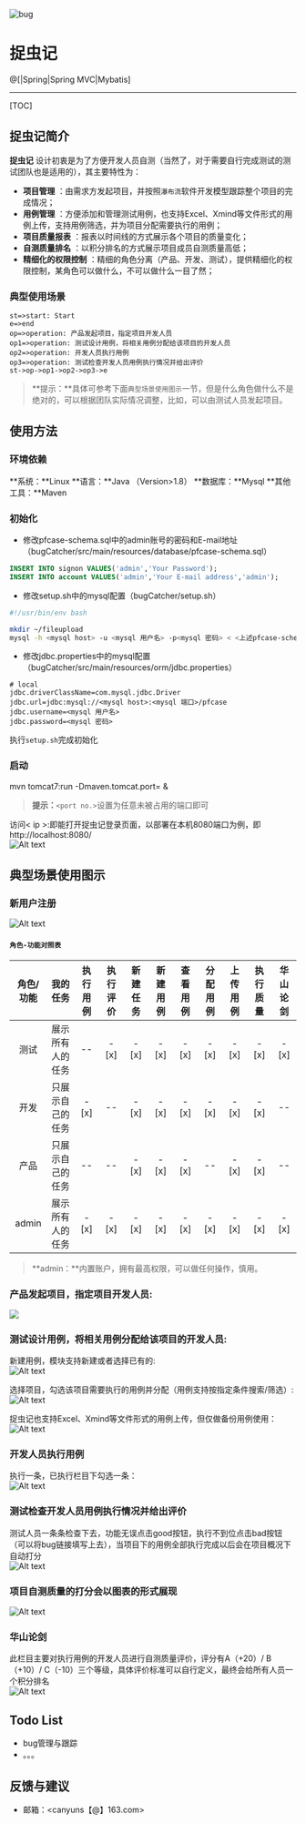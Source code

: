 ![bug](README/capture_bug.png)

# 捉虫记

@[|Spring|Spring MVC|Mybatis]

-------------------

[TOC]

## 捉虫记简介

**捉虫记** 设计初衷是为了方便开发人员自测（当然了，对于需要自行完成测试的测试团队也是适用的），其主要特性为：

- **项目管理** ：由需求方发起项目，并按照`瀑布流`软件开发模型跟踪整个项目的完成情况；
- **用例管理** ：方便添加和管理测试用例，也支持Excel、Xmind等文件形式的用例上传，支持用例筛选，并为项目分配需要执行的用例；
- **项目质量报表** ：报表以时间线的方式展示各个项目的质量变化；
- **自测质量排名** ：以积分排名的方式展示项目成员自测质量高低；
- **精细化的权限控制** ：精细的角色分离（产品、开发、测试），提供精细化的权限控制，某角色可以做什么，不可以做什么一目了然；

### 典型使用场景
```flow
st=>start: Start
e=>end
op=>operation: 产品发起项目，指定项目开发人员
op1=>operation: 测试设计用例，将相关用例分配给该项目的开发人员
op2=>operation: 开发人员执行用例
op3=>operation: 测试检查开发人员用例执行情况并给出评价
st->op->op1->op2->op3->e
```
> **提示：**具体可参考下面`典型场景使用图示`一节，但是什么角色做什么不是绝对的，可以根据团队实际情况调整，比如，可以由测试人员发起项目。

## 使用方法

### 环境依赖
**系统：**Linux
**语言：**Java （Version>1.8）
**数据库：**Mysql
**其他工具：**Maven

### 初始化
- 修改pfcase-schema.sql中的admin账号的密码和E-mail地址（bugCatcher/src/main/resources/database/pfcase-schema.sql）  
``` sql
INSERT INTO signon VALUES('admin','Your Password');
INSERT INTO account VALUES('admin','Your E-mail address','admin');
```
- 修改setup.sh中的mysql配置（bugCatcher/setup.sh）  
``` bash
#!/usr/bin/env bash

mkdir ~/fileupload
mysql -h <mysql host> -u <mysql 用户名> -p<mysql 密码> < <上述pfcase-schema.sql文件的绝对路径>
```

- 修改jdbc.properties中的mysql配置（bugCatcher/src/main/resources/orm/jdbc.properties）
```
# local
jdbc.driverClassName=com.mysql.jdbc.Driver
jdbc.url=jdbc:mysql://<mysql host>:<mysql 端口>/pfcase
jdbc.username=<mysql 用户名>
jdbc.password=<mysql 密码>
```

执行`setup.sh`完成初始化

### 启动
mvn tomcat7:run -Dmaven.tomcat.port=<port no.> &
>**提示：**`<port no.>`设置为任意未被占用的端口即可

访问< ip >:<port no.>即能打开捉虫记登录页面，以部署在本机8080端口为例，即 http://localhost:8080/  
![Alt text](README/signin.jpeg)

## 典型场景使用图示
### 新用户注册
![Alt text](README/new.jpeg)

#### `角色-功能对照表`
| 角色/功能 | 我的任务 | 执行用例 | 执行评价 | 新建任务 |  新建用例 | 查看用例 | 分配用例 | 上传用例 | 执行质量 | 华山论剑
| :-: | :-: | :-: | :-: | :-: | :-: | :-: | :-: | :-: | :-: | :-: |
| 测试 | 展示所有人的任务 |  --  | - [x]   | - [x]   | - [x]   |  - [x]  | - [x]  | - [x]   |  - [x]  |    - [x]  |
| 开发 | 只展示自己的任务 |- [x] |   --    |   - [x] | - [x]   |   - [x] |  - [x] |  - [x]  |   - [x] |   --     |
| 产品 | 只展示自己的任务 |  --  |  --     |  - [x]  |  - [x]  |   - [x] |  --    |   - [x] |  - [x]  |   --     |
| admin | 展示所有人的任务 |- [x]| - [x]  |   - [x] |  - [x]  | - [x]   |  - [x]  | - [x]  | - [x]   | - [x]  |
>**admin：**内置账户，拥有最高权限，可以做任何操作，慎用。

### 产品发起项目，指定项目开发人员:
<img src="README/new_task.jpeg">

### 测试设计用例，将相关用例分配给该项目的开发人员:
新建用例，模块支持新建或者选择已有的:  
![Alt text](README/new_case.jpeg)

选择项目，勾选该项目需要执行的用例并分配（用例支持按指定条件搜索/筛选）:  
![Alt text](README/fenpei.jpeg)

捉虫记也支持Excel、Xmind等文件形式的用例上传，但仅做备份用例使用：  
![Alt text](README/upload.jpeg)


### 开发人员执行用例
执行一条，已执行栏目下勾选一条：  
![Alt text](README/my.jpeg)

### 测试检查开发人员用例执行情况并给出评价
测试人员一条条检查下去，功能无误点击good按钮，执行不到位点击bad按钮（可以将bug链接填写上去），当项目下的用例全部执行完成以后会在项目概况下自动打分  
![Alt text](README/pingfen.jpeg)

### 项目自测质量的打分会以图表的形式展现
![Alt text](README/pic.jpeg)

### 华山论剑
此栏目主要对执行用例的开发人员进行自测质量评价，评分有A（+20）/ B（+10）/ C（-10）三个等级，具体评价标准可以自行定义，最终会给所有人员一个积分排名  
![Alt text](README/jian.jpeg)

## Todo List
- bug管理与跟踪
- 。。。

## 反馈与建议
- 邮箱：<canyuns【@】163.com>
